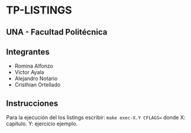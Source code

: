 # TP-LISTINGS

## UNA - Facultad Politécnica
## Integrantes
- Romina Alfonzo
- Victor Ayala
- Alejandro Notario
- Cristhian Ortellado

## Instrucciones
Para la ejecución del los listings escribir:
  ```make exec-X.Y CFLAGS=```
donde 
X: capítulo.
Y: ejercicio ejemplo.
